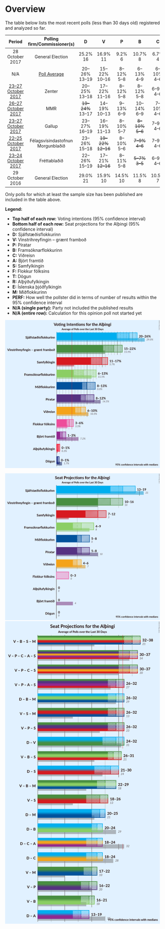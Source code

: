 # Overview

The table below lists the most recent polls (less than 30 days old) registered and analyzed so far.

| Period                                                     | Polling firm/Commissioner(s)           | D                                  | V                                                   | P              | B                                                | C              | A           | S                                                  | F                                               | T            | R            | E            | M               | PERF |
|:----------------------------------------------------------:|:--------------------------------------:|:----------------------------------:|:---------------------------------------------------:|:--------------:|:------------------------------------------------:|:--------------:|:-----------:|:--------------------------------------------------:|:-----------------------------------------------:|:------------:|:------------:|:------------:|:---------------:|:----:|
| 28 October 2017                                            | General Election                       | 25.2% <br> 16                      | 16.9% <br> 11                                       | 9.2% <br> 6    | 10.7% <br> 8                                     | 6.7% <br> 4    | 1.2% <br> 0 | 12.1% <br> 7                                       | 6.9% <br> 4                                     | 0.1% <br> 0  | 0.2% <br> 0  | N/A <br> N/A | 10.9% <br> 7    | |
| N/A                                                        | [Poll Average](average.html)           | 20–26% <br> 13–19                  | 15–22% <br> 10–16                                   | 8–12% <br> 5–8 | 6–13% <br> 4–9                                   | 6–10% <br> 4–6 | 1–3% <br> 0 | 11–17% <br> 7–12                                   | <strike>3–6%</strike> <br> <strike>0–3</strike> | 0–1% <br> 0  | 0–1% <br> 0  | N/A <br> N/A | 8–13% <br> 5–8  | |
| [23–27 October 2017](2017-10-27-Zenter.html)               | Zenter                                 | 20–25% <br> 13–18                  | 17–22% <br> 11–16                                   | 8–12% <br> 5–8 | 8–12% <br> 5–8                                   | 6–9% <br> 4–6  | 1–3% <br> 0 | <strike>13–17%</strike> <br> <strike>8–12</strike> | <strike>3–6%</strike> <br> <strike>0–3</strike> | 0–1% <br> 0  | 0–1% <br> 0  | N/A <br> N/A | 8–12% <br> 5–8  | |
| [26–27 October 2017](2017-10-27-MMR.html)                  | MMR                                    | <strike>19–24%</strike> <br> 13–17 | 14–19% <br> 10–13                                   | 9–13% <br> 6–9 | 10–14% <br> 6–9                                  | 7–10% <br> 4–6 | 1–3% <br> 0 | 11–15% <br> 7–10                                   | <strike>3–6%</strike> <br> 0–4                  | N/A <br> N/A | N/A <br> N/A | N/A <br> N/A | 10–14% <br> 6–9 | |
| [23–27 October 2017](2017-10-27-Gallup.html)               | Gallup                                 | 23–27% <br> 16–19                  | 16–19% <br> 11–13                                   | 8–10% <br> 5–7 | <strike>8–10%</strike> <br> <strike>5–6</strike> | 7–9% <br> 4–6  | 1–2% <br> 0 | <strike>14–17%</strike> <br> <strike>9–12</strike> | <strike>3–5%</strike> <br> <strike>0</strike>   | 0% <br> 0    | 0–1% <br> 0  | N/A <br> N/A | 8–11% <br> 5–8  | |
| [22–25 October 2017](2017-10-25-Felagsvisindastofnun.html) | Félagsvísindastofnun <br> Morgunblaðið | 23–26% <br> 15–18                  | <strike>19–22%</strike> <br> <strike>12–16</strike> | 8–10% <br> 5–6 | <strike>7–9%</strike> <br> <strike>4–6</strike>  | 7–9% <br> 4–6  | 1–2% <br> 0 | <strike>14–17%</strike> <br> <strike>9–12</strike> | <strike>3–5%</strike> <br> <strike>0–3</strike> | N/A <br> N/A | N/A <br> N/A | N/A <br> N/A | 8–11% <br> 5–7  | |
| [23–24 October 2017](2017-10-24-Frettabladid.html)         | Fréttablaðið                           | 22–26% <br> 15–19                  | 17–21% <br> <strike>12–16</strike>                  | 8–11% <br> 5–8 | <strike>5–7%</strike> <br> <strike>3–5</strike>  | 6–9% <br> 4–6  | 1–3% <br> 0 | <strike>13–16%</strike> <br> <strike>9–11</strike> | <strike>3–5%</strike> <br> <strike>0–3</strike> | N/A <br> N/A | N/A <br> N/A | N/A <br> N/A | 8–11% <br> 5–8  | |
| 29 October 2016                                            | General Election                       | 29.0% <br> 21                      | 15.9% <br> 10                                       | 14.5% <br> 10  | 11.5% <br> 8                                     | 10.5% <br> 7   | 7.2% <br> 4 | 5.7% <br> 3                                        | 3.5% <br> 0                                     | 1.7% <br> 0  | 0.3% <br> 0  | 0.2% <br> 0  | 0.0% <br> 0     | |

Only polls for which at least the sample size has been published are included in the table above.

**Legend:**
+ **Top half of each row:** Voting intentions (95% confidence interval)
+ **Bottom half of each row:** Seat projections for the Alþingi (95% confidence interval)
+ **D:** Sjálfstæðisflokkurinn
+ **V:** Vinstrihreyfingin – grænt framboð
+ **P:** Píratar
+ **B:** Framsóknarflokkurinn
+ **C:** Viðreisn
+ **A:** Björt framtíð
+ **S:** Samfylkingin
+ **F:** Flokkur fólksins
+ **T:** Dögun
+ **R:** Alþýðufylkingin
+ **E:** Íslenska þjóðfylkingin
+ **M:** Miðflokkurinn
+ **PERF:** How well the pollster did in terms of number of results within the 95% confidence interval
+ **N/A (single party):** Party not included the published results
+ **N/A (entire row):** Calculation for this opinion poll not started yet


![Graph with voting intentions not yet produced](average.png "Voting Intentions")

![Graph with seats not yet produced](average-seats.png "Seats")
![Graph with coalitions seats not yet produced](average-coalitions-seats.png "Coalitions Seats")
